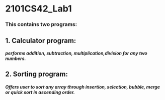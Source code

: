 # 2101CS42_Lab1

### This contains two programs:
## 1. Calculator program: 
##### performs addition, subtraction, multiplication,division for any two numbers.

## 2. Sorting program:
##### Offers user to sort any array through insertion, selection, bubble, merge or quick sort in ascending order. 
